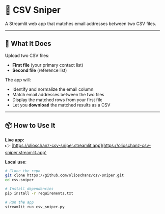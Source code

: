 # 🎯 CSV Sniper

A Streamlit web app that matches email addresses between two CSV files.

---

## 🔧 What It Does

Upload two CSV files:
- **First file** (your primary contact list)
- **Second file** (reference list)

The app will:
- Identify and normalize the email column
- Match email addresses between the two files
- Display the matched rows from your first file
- Let you **download** the matched results as a CSV

---

## 📦 How to Use It

**Live app:**  
👉 [https://olioschanz-csv-sniper.streamlit.app](https://olioschanz-csv-sniper.streamlit.app)

**Local use:**
```bash
# Clone the repo
git clone https://github.com/olioschanz/csv-sniper.git
cd csv-sniper

# Install dependencies
pip install -r requirements.txt

# Run the app
streamlit run csv_sniper.py
